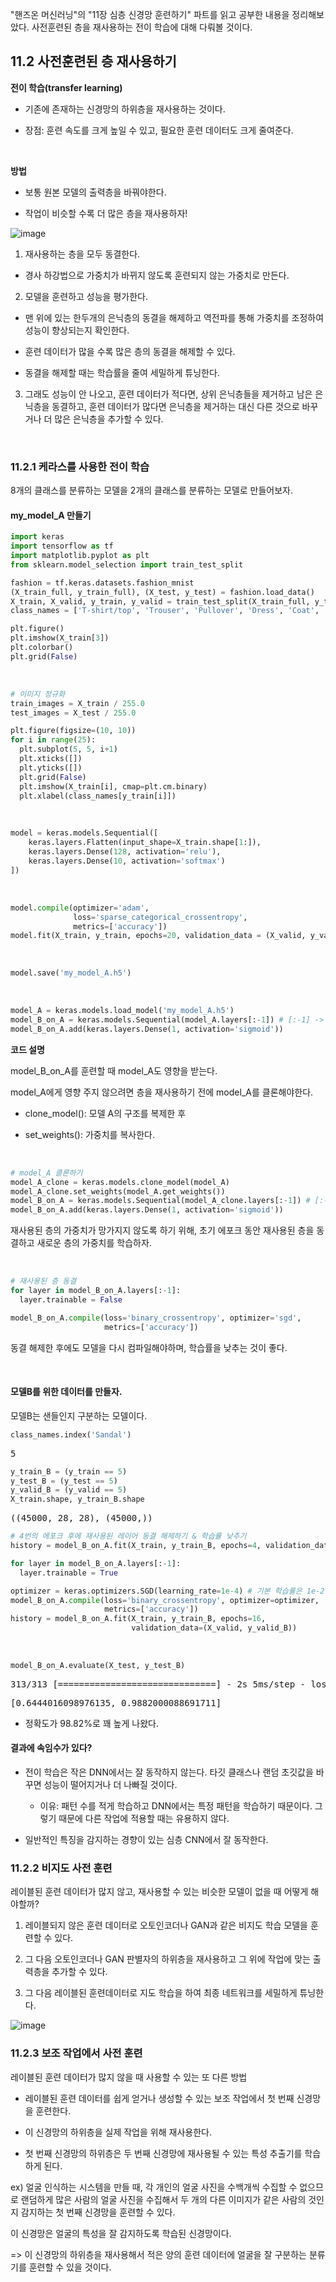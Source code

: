 "핸즈온 머신러닝"의 "11장 심층 신경망 훈련하기" 파트를 읽고 공부한 내용을 정리해보았다. 사전훈련된 층을 재사용하는 전이 학습에 대해 다뤄볼 것이다.<br>

## 11.2 사전훈련된 층 재사용하기  

**전이 학습(transfer learning)**  

- 기존에 존재하는 신경망의 하위층을 재사용하는 것이다.

- 장점: 훈련 속도를 크게 높일 수 있고, 필요한 훈련 데이터도 크게 줄여준다.  



<br>



**방법**  

- 보통 원본 모델의 출력층을 바꿔야한다.

- 작업이 비슷할 수록 더 많은 층을 재사용하자!  

![image](https://user-images.githubusercontent.com/89712324/219865918-f9e14f2c-0fac-4797-8414-4297d722ec40.png)

1. 재사용하는 층을 모두 동결한다.

  - 경사 하강법으로 가중치가 바뀌지 않도록 훈련되지 않는 가중치로 만든다.

2. 모델을 훈련하고 성능을 평가한다.

  - 맨 위에 있는 한두개의 은닉층의 동결을 해제하고 역전파를 통해 가중치를 조정하여 성능이 향상되는지 확인한다.

  - 훈련 데이터가 많을 수록 많은 층의 동결을 해제할 수 있다.

  - 동결을 해제할 때는 학습률을 줄여 세밀하게 튜닝한다.

3. 그래도 성능이 안 나오고, 훈련 데이터가 적다면, 상위 은닉층들을 제거하고 남은 은닉층을 동결하고, 훈련 데이터가 많다면 은닉층을 제거하는 대신 다른 것으로 바꾸거나 더 많은 은닉층을 추가할 수 있다.

<br>

### 11.2.1 케라스를 사용한 전이 학습

8개의 클래스를 분류하는 모델을 2개의  클래스를 분류하는 모델로 만들어보자.  


#### my_model_A 만들기



```python
import keras
import tensorflow as tf
import matplotlib.pyplot as plt
from sklearn.model_selection import train_test_split

fashion = tf.keras.datasets.fashion_mnist
(X_train_full, y_train_full), (X_test, y_test) = fashion.load_data()
X_train, X_valid, y_train, y_valid = train_test_split(X_train_full, y_train_full)
class_names = ['T-shirt/top', 'Trouser', 'Pullover', 'Dress', 'Coat', 'Sandal', 'Shirt', 'Sneaker', 'Bag', 'Ankle boot']

plt.figure()
plt.imshow(X_train[3])
plt.colorbar()
plt.grid(False)
```

<br>

```python
# 이미지 정규화
train_images = X_train / 255.0
test_images = X_test / 255.0

plt.figure(figsize=(10, 10))
for i in range(25):
  plt.subplot(5, 5, i+1)
  plt.xticks([])
  plt.yticks([])
  plt.grid(False)
  plt.imshow(X_train[i], cmap=plt.cm.binary)
  plt.xlabel(class_names[y_train[i]])
```

<br>


```python
model = keras.models.Sequential([
    keras.layers.Flatten(input_shape=X_train.shape[1:]),
    keras.layers.Dense(128, activation='relu'),
    keras.layers.Dense(10, activation='softmax')
])
```


<br>

```python
model.compile(optimizer='adam',
              loss='sparse_categorical_crossentropy',
              metrics=['accuracy'])
model.fit(X_train, y_train, epochs=20, validation_data = (X_valid, y_valid))
```
<br>


```python
model.save('my_model_A.h5')
```


<br>

```python
model_A = keras.models.load_model('my_model_A.h5')
model_B_on_A = keras.models.Sequential(model_A.layers[:-1]) # [:-1] -> 마지막 문자를 제외하고 모두 출력
model_B_on_A.add(keras.layers.Dense(1, activation='sigmoid'))
```

**코드 설명**  

model_B_on_A를 훈련할 때 model_A도 영향을 받는다.  

model_A에게 영향 주지 않으려면 층을 재사용하기 전에 model_A를 클론해야한다.

- clone_model(): 모델 A의 구조를 복제한 후

- set_weights(): 가중치를 복사한다.

<br>



```python
# model_A 클론하기
model_A_clone = keras.models.clone_model(model_A)
model_A_clone.set_weights(model_A.get_weights())
model_B_on_A = keras.models.Sequential(model_A_clone.layers[:-1]) # [:-1] -> 마지막 문자를 제외하고 모두 출력
model_B_on_A.add(keras.layers.Dense(1, activation='sigmoid'))
```

재사용된 층의 가중치가 망가지지 않도록 하기 위해, 초기 에포크 동안 재사용된 층을 동결하고 새로운 층의 가중치를 학습하자.


<br>


```python
# 재사용된 층 동결
for layer in model_B_on_A.layers[:-1]:
  layer.trainable = False

model_B_on_A.compile(loss='binary_crossentropy', optimizer='sgd',
                     metrics=['accuracy'])
```

동결 해제한 후에도 모델을 다시 컴파일해야하며, 학습률을 낮추는 것이 좋다.

<br>



#### 모델B를 위한 데이터를 만들자.  

모델B는 샌들인지 구분하는 모델이다.



```python
class_names.index('Sandal')
```

<pre>
5
</pre>

```python
y_train_B = (y_train == 5)
y_test_B = (y_test == 5)
y_valid_B = (y_valid == 5)
X_train.shape, y_train_B.shape
```

<pre>
((45000, 28, 28), (45000,))
</pre>

```python
# 4번의 에포크 후에 재사용된 레이어 동결 해제하기 & 학습률 낮추기
history = model_B_on_A.fit(X_train, y_train_B, epochs=4, validation_data = (X_valid, y_valid_B))

for layer in model_B_on_A.layers[:-1]:
  layer.trainable = True

optimizer = keras.optimizers.SGD(learning_rate=1e-4) # 기본 학습률은 1e-2
model_B_on_A.compile(loss='binary_crossentropy', optimizer=optimizer,
                     metrics=['accuracy'])
history = model_B_on_A.fit(X_train, y_train_B, epochs=16,
                           validation_data=(X_valid, y_valid_B))
```

<br>

```python
model_B_on_A.evaluate(X_test, y_test_B)
```

<pre>
313/313 [==============================] - 2s 5ms/step - loss: 0.6444 - accuracy: 0.9882
</pre>
<pre>
[0.6444016098976135, 0.9882000088691711]
</pre>
- 정확도가 98.82%로 꽤 높게 나왔다.


#### 결과에 속임수가 있다?

- 전이 학습은 작은 DNN에서는 잘 동작하지 않는다. 타깃 클래스나 랜덤 초깃값을 바꾸면 성능이 떨어지거나 더 나빠질 것이다.

  - 이유: 패턴 수를 적게 학습하고 DNN에서는 특정 패턴을 학습하기 때문이다. 그렇기 때문에 다른 작업에 적용할 때는 유용하지 않다. 

- 일반적인 특징을 감지하는 경향이 있는 심층 CNN에서 잘 동작한다.


### 11.2.2 비지도 사전 훈련  

레이블된 훈련 데이터가 많지 않고, 재사용할 수 있는 비슷한 모델이 없을 때 어떻게 해야할까?  

1. 레이블되지 않은 훈련 데이터로 오토인코더나 GAN과 같은 비지도 학습 모델을 훈련할 수 있다.

2. 그 다음 오토인코더나 GAN 판별자의 하위층을 재사용하고 그 위에 작업에 맞는 출력층을 추가할 수 있다.

3. 그 다음 레이블된 훈련데이터로 지도 학습을 하여 최종 네트워크를 세밀하게 튜닝한다.  

![image](https://user-images.githubusercontent.com/89712324/219943903-5b4072e9-01ea-4118-a491-2a1da0310685.png)


### 11.2.3 보조 작업에서 사전 훈련

레이블된 훈련 데이터가 많지 않을 때 사용할 수 있는 또 다른 방법  

- 레이블된 훈련 데이터를 쉽게 얻거나 생성할 수 있는 보조 작업에서 첫 번째 신경망을 훈련한다.

- 이 신경망의 하위층을 실제 작업을 위해 재사용한다.

- 첫 번째 신경망의 하위층은 두 번째 신경망에 재사용될 수 있는 특성 추출기를 학습하게 된다.  

ex) 얼굴 인식하는 시스템을 만들 때, 각 개인의 얼굴 사진을 수백개씩 수집할 수 없으므로 랜덤하게 많은 사람의 얼굴 사진을 수집해서 두 개의 다른 이미지가 같은 사람의 것인지 감지하는 첫 번째 신경망을 훈련할 수 있다.  

이 신경망은 얼굴의 특성을 잘 감지하도록 학습된 신경망이다.  

=> 이 신경망의 하위층을 재사용해서 적은 양의 훈련 데이터에 얼굴을 잘 구분하는 분류기를 훈련할 수 있을 것이다.
